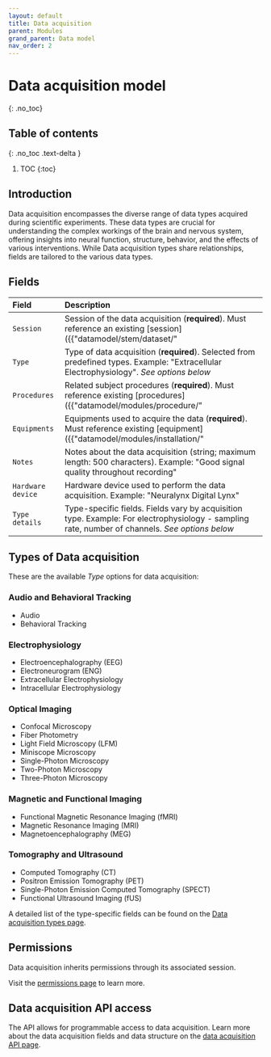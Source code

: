 ```yaml
---
layout: default
title: Data acquisition
parent: Modules
grand_parent: Data model
nav_order: 2
---
```


# Data acquisition model
{: .no_toc}

## Table of contents
{: .no_toc .text-delta }

1. TOC
{:toc}

## Introduction

Data acquisition encompasses the diverse range of data types acquired during scientific experiments. These data types are crucial for understanding the complex workings of the brain and nervous system, offering insights into neural function, structure, behavior, and the effects of various interventions. While Data acquisition types share relationships, fields are tailored to the various data types.

## Fields

| Field | Description |
|:------|:------------|
| `Session` | Session of the data acquisition (**required**). Must reference an existing [session]({{"datamodel/stem/dataset/"|absolute_url}}). Example: "Recording session #3" |
| `Type` | Type of data acquisition (**required**). Selected from predefined types. Example: "Extracellular Electrophysiology". *See options below* |
| `Procedures` | Related subject procedures (**required**). Must reference existing [procedures]({{"datamodel/modules/procedure/"|absolute_url}}). Example: "Silicon probe implant #A123" |
| `Equipments` | Equipments used to acquire the data (**required**). Must reference existing [equipment]({{"datamodel/modules/installation/"|absolute_url}}). Example: "Intan RHD2000" |
| `Notes` | Notes about the data acquisition (string; maximum length: 500 characters). Example: "Good signal quality throughout recording" |
| `Hardware device` | Hardware device used to perform the data acquisition. Example: "Neuralynx Digital Lynx" |
| `Type details` | Type-specific fields. Fields vary by acquisition type. Example: For electrophysiology - sampling rate, number of channels. *See options below* |

## Types of Data acquisition

These are the available *Type* options for data acquisition:

### Audio and Behavioral Tracking
- Audio
- Behavioral Tracking

### Electrophysiology
- Electroencephalography (EEG)
- Electroneurogram (ENG)
- Extracellular Electrophysiology
- Intracellular Electrophysiology

### Optical Imaging
- Confocal Microscopy
- Fiber Photometry
- Light Field Microscopy (LFM)
- Miniscope Microscopy
- Single-Photon Microscopy
- Two-Photon Microscopy
- Three-Photon Microscopy

### Magnetic and Functional Imaging
- Functional Magnetic Resonance Imaging (fMRI)
- Magnetic Resonance Imaging (MRI)
- Magnetoencephalography (MEG)

### Tomography and Ultrasound
- Computed Tomography (CT)
- Positron Emission Tomography (PET)
- Single-Photon Emission Computed Tomography (SPECT)
- Functional Ultrasound Imaging (fUS)

A detailed list of the type-specific fields can be found on the [Data acquisition types page]({{"datamodel/schemas/experiment_data/"|absolute_url}}).

## Permissions

Data acquisition inherits permissions through its associated session.

Visit the [permissions page]({{"datamodel/permission/"|absolute_url}}) to learn more. 

## Data acquisition API access

The API allows for programmable access to data acquisition. Learn more about the data acquisition fields and data structure on the [data acquisition API page]({{"api/modules/experiment_data/"|absolute_url}}).
